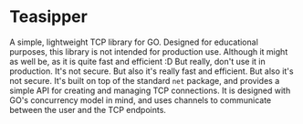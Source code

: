 # Teasipper
A simple, lightweight TCP library for GO.
Designed for educational purposes, this library is not intended for production use.
Although it might as well be, as it is quite fast and efficient :D 
But really, don't use it in production. It's not secure.
But also it's really fast and efficient.
But also it's not secure.
It's built on top of the standard `net` package, and provides a simple API for creating and managing TCP connections.
It is designed with GO's concurrency model in mind, and uses channels to communicate between the user and the TCP endpoints.

